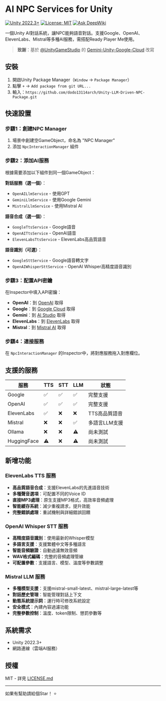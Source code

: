 # AI NPC Services for Unity

[![Unity 2022.3+](https://img.shields.io/badge/Unity-2022.3%2B-black.svg)](https://unity3d.com/get-unity/download)
[![License: MIT](https://img.shields.io/badge/License-MIT-yellow.svg)](https://opensource.org/licenses/MIT)
[![Ask DeepWiki](https://deepwiki.com/badge.svg)](https://deepwiki.com/dodo13114arch/Unity-LLM-Driven-NPC-Package)

一個Unity AI對話系統，讓NPC能夠語音對話。支援Google、OpenAI、ElevenLabs、Mistral等多種AI服務，需搭配Ready Player Me使用。

> **致謝**：基於 [@UnityGameStudio](https://github.com/UnityGameStudio) 的 [Gemini-Unity-Google-Cloud](https://github.com/UnityGameStudio/Gemini-Unity-Google-Cloud) 改寫

## 安裝

1. 開啟Unity Package Manager（`Window` → `Package Manager`）
2. 點擊 `+` → `Add package from git URL...`
3. 輸入：`https://github.com/dodo13114arch/Unity-LLM-Driven-NPC-Package.git`

## 快速設置

### 步驟1：創建NPC Manager
1. 場景中創建空GameObject，命名為 "NPC Manager"
2. 添加 `NpcInteractionManager` 組件

### 步驟2：添加AI服務
根據需要添加以下組件到同一個GameObject：

**對話服務（選一個）**：
- `OpenAILlmService` - 使用GPT
- `GeminiLlmService` - 使用Google Gemini
- `MistralLlmService` - 使用Mistral AI

**語音合成（選一個）**：
- `GoogleTtsService` - Google語音
- `OpenAITtsService` - OpenAI語音
- `ElevenLabsTtsService` - ElevenLabs高品質語音

**語音識別（可選）**：
- `GoogleSttService` - Google語音轉文字
- `OpenAIWhisperSttService` - OpenAI Whisper高精度語音識別

### 步驟3：配置API密鑰
在Inspector中填入API密鑰：
- **OpenAI**：到 [OpenAI](https://platform.openai.com/) 取得
- **Google**：到 [Google Cloud](https://console.cloud.google.com/) 取得
- **Gemini**：到 [AI Studio](https://aistudio.google.com/apikey) 取得
- **ElevenLabs**：到 [ElevenLabs](https://elevenlabs.io/) 取得
- **Mistral**：到 [Mistral AI](https://console.mistral.ai/) 取得

### 步驟4：連接服務
在 `NpcInteractionManager` 的Inspector中，將對應服務拖入對應欄位。

## 支援的服務

| 服務 | TTS | STT | LLM | 狀態 |
|------|-----|-----|-----|------|
| Google | ✅ | ✅ | ✅ | 完整支援 |
| OpenAI | ✅ | ✅ | ✅ | 完整支援 |
| ElevenLabs | ✅ | ❌ | ❌ | TTS高品質語音 |
| Mistral | ❌ | ❌ | ✅ | 多語言LLM支援 |
| Ollama | ❌ | ❌ | ⚠️ | 尚未測試 |
| HuggingFace | ⚠️ | ❌ | ⚠️ | 尚未測試 |

## 新增功能

### ElevenLabs TTS 服務
- **高品質語音合成**：支援ElevenLabs的先進語音技術
- **多種聲音選項**：可配置不同的Voice ID
- **直接MP3處理**：原生支援MP3格式，高效率音頻處理
- **智能緩存系統**：減少重複請求，提升效能
- **完整錯誤處理**：重試機制與詳細錯誤回饋

### OpenAI Whisper STT 服務
- **高精度語音識別**：使用最新的Whisper模型
- **多語言支援**：支援繁體中文等多種語言
- **智能音頻驗證**：自動過濾無效音頻
- **WAV格式編碼**：完整的音頻處理管線
- **可配置參數**：支援語言、模型、溫度等參數調整

### Mistral LLM 服務
- **多種模型支援**：支援mistral-small-latest、mistral-large-latest等
- **對話歷史管理**：智能管理對話上下文
- **動態系統提示詞**：運行時可修改系統設定
- **安全模式**：內建內容過濾功能
- **完整參數控制**：溫度、token限制、懲罰參數等

## 系統需求

- Unity 2022.3+
- 網路連線（雲端AI服務）

## 授權

MIT - 詳見 [LICENSE.md](LICENSE.md)

---

如果有幫助請給個Star！ ⭐  